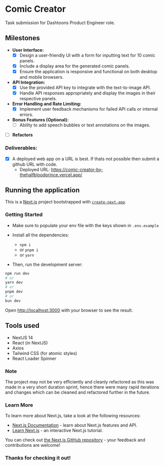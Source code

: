 # Comic Creator

Task submission for Dashtoons Product Engineer role.



## Milestones

- **User Interface:**
    - [x] Design a user-friendly UI with a form for inputting text for 10 comic panels.
    - [x] Include a display area for the generated comic panels.
    - [x] Ensure the application is responsive and functional on both desktop and mobile browsers.

- **API Integration:**
    - [x] Use the provided API key to integrate with the text-to-image API.
    - [x] Handle API responses appropriately and display the images in their respective panels.

- **Error Handling and Rate Limiting:**
    - [x] Implement user feedback mechanisms for failed API calls or internal errors.

- **Bonus Features (Optional):**
    - [ ] Ability to add speech bubbles or text annotations on the images.

- [ ] **Refactors**

### **Deliverables:**

- [x] A deployed web app on a URL is best. If thats not possible then submit a github URL with code.
    - Deployed URL: https://comic-creator-by-thehalfbloodprince.vercel.app/

## Running the application

This is a [Next.js](https://nextjs.org/) project bootstrapped with [`create-next-app`](https://github.com/vercel/next.js/tree/canary/packages/create-next-app).

### Getting Started

- Make sure to populate your env file with the keys shown in `.env.example`

- Install all the dependencies:
    - `npm i`
    - or `pnpm i`
    - or `yarn`

- Then, run the development server:

```bash
npm run dev
# or
yarn dev
# or
pnpm dev
# or
bun dev
```

Open [http://localhost:3000](http://localhost:3000) with your browser to see the result.

## Tools used
- NextJS 14
- React (in NextJS)
- Axios
- Tailwind CSS (for atomic styles)
- React Loader Spinner

### Note

The project may not be very efficiently and cleanly refactored as this was made in a very short duration sprint, hence there were many rapid iterations and changes which can be cleaned and refactored further in the future.

### Learn More

To learn more about Next.js, take a look at the following resources:

- [Next.js Documentation](https://nextjs.org/docs) - learn about Next.js features and API.
- [Learn Next.js](https://nextjs.org/learn) - an interactive Next.js tutorial.

You can check out [the Next.js GitHub repository](https://github.com/vercel/next.js/) - your feedback and contributions are welcome!

### Thanks for checking it out!